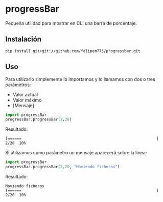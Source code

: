 # progressBar

Pequeña utilidad para mostrar en CLI una barra de porcentaje.

## Instalación

    pip install git+git://github.com/felipem775/progressbar.git

## Uso

Para utilizarlo simplemente lo importamos y lo llamamos con dos o tres parámetros:
- Valor actual
- Valor máximo
- [Mensaje]


```python
import progressBar
progressBar.progressBar(2,20)
```

Resultado:
```
[======                                                           ]  2/20  10%
```

Si utilizamos como parámetro un mensaje aparecerá sobre la línea:

```python
import progressBar
progressBar.progressBar(2,20, "Moviendo ficheros")
```

Resultado:
```
Moviendo ficheros
[======                                                           ]  2/20  10%
```
